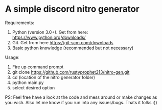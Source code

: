 # A simple discord nitro generator





Requirements:
1. Python (version 3.0+). Get from here: https://www.python.org/downloads/
2. Git. Get from here https://git-scm.com/downloads
3. Basic python knowledge (recommended but not necessary)


Usage:
1. Fire up command prompt
2. git clone https://github.com/rustyprophet213/nitro-gen.git
3. cd (location of the nitro generator folder)
4. python main.py
5. select desired option


PS: Feel free have a look at the code and mess around or make changes as you wish. Also let me know if you run into any issues/bugs. 
Thats it folks :))
